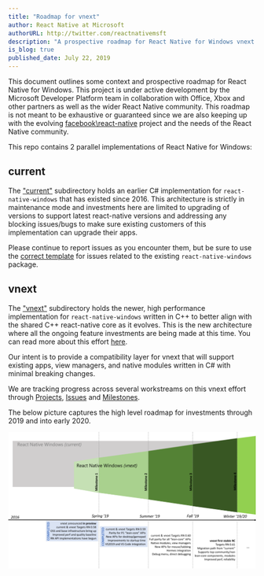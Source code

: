 ```yaml
---
title: "Roadmap for vnext"
author: React Native at Microsoft
authorURL: http://twitter.com/reactnativemsft
description: "A prospective roadmap for React Native for Windows vnext project (2019 through early 2020)"
is_blog: true
published_date: July 22, 2019
---
```


This document outlines some context and prospective roadmap for React Native for Windows. This project is under active development by the Microsoft Developer Platform team in collaboration with Office, Xbox and other partners as well as the wider React Native community. This roadmap is not meant to be exhaustive or guaranteed since we are also keeping up with the evolving [facebook\react-native](http://facebook.github.io/react-native/) project and the needs of the React Native community.

<!--truncate-->

This repo contains 2 parallel implementations of React Native for Windows:

## current

The ["current"](https://github.com/microsoft/react-native-windows/tree/master/current) subdirectory holds an earlier C# implementation for `react-native-windows` that has existed since 2016. This architecture is strictly in maintenance mode and investments here are limited to upgrading of versions to support latest react-native versions and addressing any blocking issues/bugs to make sure existing customers of this implementation can upgrade their apps.

Please continue to report issues as you encounter them, but be sure to use the [correct template](https://github.com/microsoft/react-native-windows/issues/new?assignees=rozele&labels=.NET&template=DOTNET.md) for issues related to the existing `react-native-windows` package.

## vnext

The ["vnext"](https://github.com/microsoft/react-native-windows/tree/master/vnext) subdirectory holds the newer, high performance implementation for `react-native-windows` written in C++ to better align with the shared C++ react-native core as it evolves. This is the new architecture where all the ongoing feature investments are being made at this time. You can read more about this effort [here](/vnext/README.md).

Our intent is to provide a compatibility layer for vnext that will support existing apps, view managers, and native modules written in C# with minimal breaking changes.

We are tracking progress across several workstreams on this vnext effort through [Projects](https://github.com/microsoft/react-native-windows/projects), [Issues](https://github.com/microsoft/react-native-windows/issues?q=is%3Aopen+is%3Aissue+label%3Avnext) and [Milestones](https://github.com/microsoft/react-native-windows/milestones).

The below picture captures the high level roadmap for investments through 2019 and into early 2020.

![Roadmap](assets/roadmap.png)
